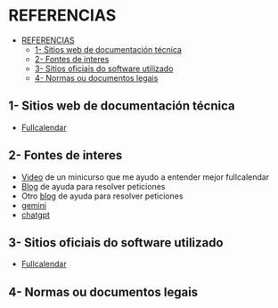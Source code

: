 # REFERENCIAS

- [REFERENCIAS](#referencias)
  - [1- Sitios web de documentación técnica](#1--sitios-web-de-documentación-técnica)
  - [2- Fontes de interes](#2--fontes-de-interes)
  - [3- Sitios oficiais do software utilizado](#3--sitios-oficiais-do-software-utilizado)
  - [4- Normas ou documentos legais](#4--normas-ou-documentos-legais)


## 1- Sitios web de documentación técnica
 - [Fullcalendar](https://fullcalendar.io/)
## 2- Fontes de interes
 - [Video](https://www.youtube.com/watch?v=bKbIn-DMAos&list=PLAzlSdU-KYwXII59J4jtwr6tVPZMzVH_y&index=2) de un minicurso que me ayudo a entender mejor fullcalendar
 - [Blog](https://azimutweb.es/peticiones-http-mediante-ajax-a-un-archivo-php/) de ayuda para resolver peticiones
 - Otro [blog](https://www.imaginanet.com/blog/servidor-rest-con-php-y-peticiones-mediante-jquery-y-ajax.html) de ayuda para resolver peticiones
 - [gemini](https://gemini.google.com/)
 - [chatgpt](https://chatgpt.com/)
## 3- Sitios oficiais do software utilizado
 - [Fullcalendar](https://fullcalendar.io/)
## 4- Normas ou documentos legais

